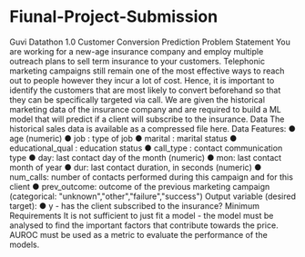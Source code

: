 # Fiunal-Project-Submission

Guvi Datathon 1.0 Customer Conversion Prediction
Problem Statement
You are working for a new-age insurance company and employ multiple outreach plans to sell term insurance to your customers. Telephonic marketing campaigns still remain one of the most effective ways to reach out to people however they incur a lot of cost. Hence, it is important to identify the customers that are most likely to convert beforehand so that they can be specifically targeted via call. We are given the historical marketing data of the insurance company and are required to build a ML model that will predict if a client will subscribe to the insurance.
Data
The historical sales data is available as a compressed file here. Data Features: ● age (numeric) ● job : type of job ● marital : marital status ● educational_qual : education status ● call_type : contact communication type ● day: last contact day of the month (numeric) ● mon: last contact month of year ● dur: last contact duration, in seconds (numeric) ● num_calls: number of contacts performed during this campaign and for this client
● prev_outcome: outcome of the previous marketing campaign (categorical: "unknown","other","failure","success") Output variable (desired target): ● y - has the client subscribed to the insurance?
Minimum Requirements
It is not sufficient to just fit a model - the model must be analysed to find the important factors that contribute towards the price. AUROC must be used as a metric to evaluate the performance of the models.
